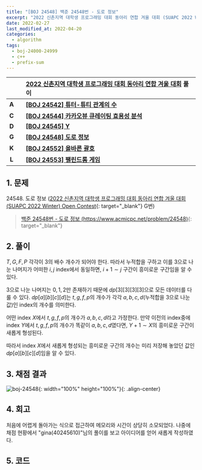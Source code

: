 ```yaml
---
title: "[BOJ 24548] 백준 24548번 - 도로 정보"
excerpt: "2022 신촌지역 대학생 프로그래밍 대회 동아리 연합 겨울 대회 (SUAPC 2022 Winter) Open Contest G번 - 백준 24548번 도로 정보 풀이"
date: 2022-02-27
last_modified_at: 2022-04-20
categories:
  - algorithm
tags:
  - boj-24000-24999
  - c++
  - prefix-sum
---
```


|||[2022 신촌지역 대학생 프로그래밍 대회 동아리 연합 겨울 대회](https://burningfalls.github.io/contest/2022-suapc-baekjoon-contest/) 풀이|
|:---:|:---:|:---|
|**A**||**[[BOJ 24542] 튜터-튜티 관계의 수](https://burningfalls.github.io/algorithm/boj-24542/)**|
|**C**||**[[BOJ 24544] 카카오뷰 큐레이팅 효용성 분석](https://burningfalls.github.io/algorithm/boj-24544/)**|
|**D**||**[[BOJ 24545] Y](https://burningfalls.github.io/algorithm/boj-24545/)**|
|**G**||**[[BOJ 24548] 도로 정보](https://burningfalls.github.io/algorithm/boj-24548/)**|
|**K**||**[[BOJ 24552] 올바른 괄호](https://burningfalls.github.io/algorithm/boj-24552/)**|
|**L**||**[[BOJ 24553] 팰린드롬 게임](https://burningfalls.github.io/algorithm/boj-24553/)**|

## 1. 문제
$24548$. 도로 정보 ([2022 신촌지역 대학생 프로그래밍 대회 동아리 연합 겨울 대회 (SUAPC 2022 Winter) Open Contest](https://burningfalls.github.io/contest/2022-suapc-baekjoon-contest/){: target="_blank"} G번)

> [백준 24548번 - 도로 정보 (https://www.acmicpc.net/problem/24548)](https://www.acmicpc.net/problem/24548){: target="_blank"}

## 2. 풀이

$T, G, F, P$ 각각이 $3$의 배수 개수가 되어야 한다. 따라서 누적합을 구하고 이를 $3$으로 나눈 나머지가 어떠한 $i, j$ index에서 동일하면, $i+1\sim j$ 구간이 흥미로운 구간임을 알 수 있다. 

$3$으로 나눈 나머지는 $0, 1, 2$만 존재하기 때문에 $dp[3][3][3][3]$으로 모든 데이터를 다룰 수 있다. $dp[a][b][c][d]$는 $t, g, f, p$의 개수가 각각 $a, b, c, d$(누적합을 $3$으로 나눈 값)인 index의 개수를 의미한다.

어떤 index $X$에서 $t, g, f, p$의 개수가 $a, b, c, d$라고 가정한다. 만약 이전의 index중에 index $Y$에서 $t, g, f, p$의 개수가 똑같이 $a, b, c, d$였다면, $Y+1\sim X$의 흥미로운 구간이 새롭게 형성된다. 

따라서 index $X$에서 새롭게 형성되는 흥미로운 구간의 개수는 미리 저장해 놓았던 값인 $dp[a][b][c][d]$임을 알 수 있다. 

## 3. 채점 결과

![boj-24548](https://user-images.githubusercontent.com/30232837/161431332-76908193-9678-464c-8691-fa03de9be834.png "boj-24548"){: width="100%" height="100%"}{: .align-center}

## 4. 회고

처음에 어렵게 돌아가는 식으로 접근하여 메모리와 시간이 상당히 소모되었다. 나중에 채점 현황에서 "gina(40245610)"님의 풀이를 보고 아이디어를 얻어 새롭게 작성하였다.

## 5. 코드

<script src="https://gist.github.com/BurningFalls/ce0b4f5998425ef9eed9e47de9f9f904.js"></script>